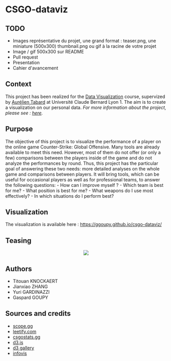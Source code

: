 # CSGO-dataviz

## TODO
- Images représentative du projet, une grand format : teaser.png, une miniature (500x300) thumbnail.png ou gif à la racine de votre projet
- Image / gif 500x300 sur README
- Pull request
- Presentation
- Cahier d'avancement

## Context
This project has been realized for the [Data Visualization](https://lyondataviz.github.io/teaching/lyon1-m2/2021/) course, supervized by [Aurélien Tabard](https://tabard.fr/) at Université Claude Bernard Lyon 1. The aim is to create a visualization on our personal data. *For more information about the project, please see : [here](https://lyondataviz.github.io/teaching/lyon1-m2/2021/projets.html).*

## Purpose 
The objective of this project is to visualize the performance of a player on the online game Counter-Strike: Global Offensive. Many tools are already available to meet this need. However, most of them do not offer (or only a few) comparisons between the players inside of the game and do not analyze the performances by round. Thus, this project has the particular goal of answering these two needs: more detailed analyses on the whole game and comparisons between players. It will bring tools, which can be useful for occasional players as well as for professional teams, to answer the following questions: 
    - How can I improve myself ?
    - Which team is best for me?
    - What position is best for me?
    - What weapons do I use most effectively?
    - In which situations do I perform best?

## Visualization
The visualization is available here : https://ggoupy.github.io/csgo-dataviz/

## Teasing
<p align="center">
  <img src="https://github.com/ggoupy/csgo-dataviz/tree/main/img/thumbnail.gif" />
</p>

## Authors
- Titouan KNOCKAERT
- Jianxiao ZHANG
- Yuri GARDINAZZI
- Gaspard GOUPY

## Sources and credits 
- [scope.gg](https://scope.gg/)
- [leetify.com](https://leetify.com/)
- [csgostats.gg](https://csgostats.gg/)
- [d3.js](https://d3js.org/)
- [d3 gallery](https://github.com/d3/d3/wiki/gallery)
- [infovis](http://www.cs.ubc.ca/group/infovis/resources.shtml)
